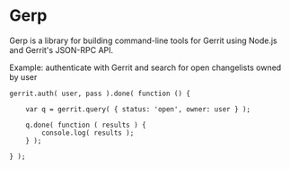 Gerp
====

Gerp is a library for building command-line tools for Gerrit using Node.js and Gerrit's JSON-RPC API.

Example: authenticate with Gerrit and search for open changelists owned by user

    gerrit.auth( user, pass ).done( function () {

        var q = gerrit.query( { status: 'open', owner: user } );

        q.done( function ( results ) {
            console.log( results );
        } );

    } );
  

